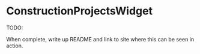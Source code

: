 # ConstructionProjectsWidget

TODO:

When complete, write up README and link to site where this can be seen in action.
